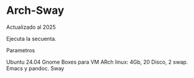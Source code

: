 # Arch-Sway
Actualizado al 2025


Ejecuta la secuenta.

Parametros

Ubuntu 24.04
Gnome Boxes para VM
ARch linux: 4Gb, 20 Disco, 2 swap.
Emacs y pandoc.
Sway
